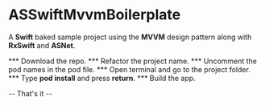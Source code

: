 # ASSwiftMvvmBoilerplate
A **Swift** baked sample project using the **MVVM** design pattern along with **RxSwift** and **ASNet**.

*** Download the repo.
*** Refactor the project name.
*** Uncomment the pod names in the pod file.
*** Open terminal and go to the project folder.
*** Type **pod install** and press **return**.
*** Build the app.

-- That's it --
